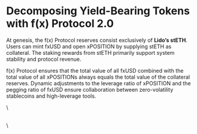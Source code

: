 # Decomposing Yield-Bearing Tokens with f(x) Protocol 2.0

At genesis, the f(x) Protocol reserves consist exclusively of **Lido’s stETH**. Users can mint fxUSD and open xPOSITION by supplying stETH as collateral. The staking rewards from stETH primarily support system stability and protocol revenue.

f(x) Protocol ensures that the total value of all fxUSD combined with the total value of all xPOSITIONs always equals the total value of the collateral reserves. Dynamic adjustments to the leverage ratio of xPOSITION and the pegging ratio of fxUSD ensure collaboration between zero-volatility stablecoins and high-leverage tools.

\


\
\
